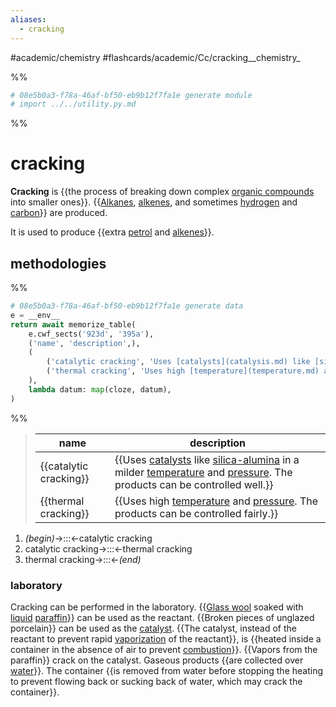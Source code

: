 ```yaml
---
aliases:
  - cracking
---
```


#academic/chemistry #flashcards/academic/Cc/cracking__chemistry_

%%
```Python
# 08e5b0a3-f78a-46af-bf50-eb9b12f7fa1e generate module
# import ../../utility.py.md
```
%%

# cracking

__Cracking__ is {{the process of breaking down complex [organic compounds](organic%20compound.md) into smaller ones}}. {{[Alkanes](alkane.md), [alkenes](alkene.md), and sometimes [hydrogen](hydrogen.md) and [carbon](carbon.md)}} are produced. <!--SR:!2023-07-14,73,270!2023-08-16,101,290-->

It is used to produce {{extra [petrol](gasoline.md) and [alkenes](alkene.md)}}. <!--SR:!2023-06-11,58,310-->

## methodologies

%%
```Python
# 08e5b0a3-f78a-46af-bf50-eb9b12f7fa1e generate data
e = __env__
return await memorize_table(
	e.cwf_sects('923d', '395a'),
	('name', 'description',),
	(
		('catalytic cracking', 'Uses [catalysts](catalysis.md) like [silica-alumina](amorphous%20silica-alumina.md) in a milder [temperature](temperature.md) and [pressure](pressure.md). The products can be controlled well.',),
		('thermal cracking', 'Uses high [temperature](temperature.md) and [pressure](pressure.md). The products can be controlled fairly.',),
	),
	lambda datum: map(cloze, datum),
)
```
%%

<!--08e5b0a3-f78a-46af-bf50-eb9b12f7fa1e generate section="923d"--><!-- The following content is generated at 2023-03-25T13:57:02.622846+08:00. Any edits will be overridden! -->

> | name | description |
> |-|-|
> | {{catalytic cracking}} | {{Uses [catalysts](catalysis.md) like [silica-alumina](amorphous%20silica-alumina.md) in a milder [temperature](temperature.md) and [pressure](pressure.md). The products can be controlled well.}} |
> | {{thermal cracking}} | {{Uses high [temperature](temperature.md) and [pressure](pressure.md). The products can be controlled fairly.}} | <!--SR:!2023-06-07,54,310!2023-06-03,36,230!2023-06-17,63,310!2023-07-30,81,270-->

<!--/08e5b0a3-f78a-46af-bf50-eb9b12f7fa1e-->

<!--08e5b0a3-f78a-46af-bf50-eb9b12f7fa1e generate section="395a"--><!-- The following content is generated at 2023-03-25T13:43:14.290201+08:00. Any edits will be overridden! -->

1. _(begin)_→:::←catalytic cracking <!--SR:!2023-06-29,73,310!2023-06-25,69,310-->
2. catalytic cracking→:::←thermal cracking <!--SR:!2023-06-16,62,310!2023-06-26,70,310-->
3. thermal cracking→:::←_(end)_ <!--SR:!2023-06-24,68,310!2023-06-18,64,310-->

<!--/08e5b0a3-f78a-46af-bf50-eb9b12f7fa1e-->

### laboratory

Cracking can be performed in the laboratory. {{[Glass wool](glass%20wool.md) soaked with [liquid](liquid.md) [paraffin](alkane.md)}} can be used as the reactant. {{Broken pieces of unglazed porcelain}} can be used as the [catalyst](catalysis.md). {{The catalyst, instead of the reactant to prevent rapid [vaporization](vaporization.md) of the reactant}}, is {{heated inside a container in the absence of air to prevent [combustion](combustion.md)}}. {{Vapors from the paraffin}} crack on the catalyst. Gaseous products {{are collected over [water](water.md)}}. The container {{is removed from water before stopping the heating to prevent flowing back or sucking back of water, which may crack the container}}. <!--SR:!2023-05-21,29,269!2023-06-06,32,249!2023-06-28,56,269!2023-06-03,30,230!2023-06-08,43,289!2023-06-07,33,289!2023-05-20,31,289-->
